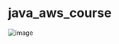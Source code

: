 # java_aws_course
![image](https://user-images.githubusercontent.com/72985209/174693439-5b9343a4-6c87-4198-8be7-72c1757d259c.png)
